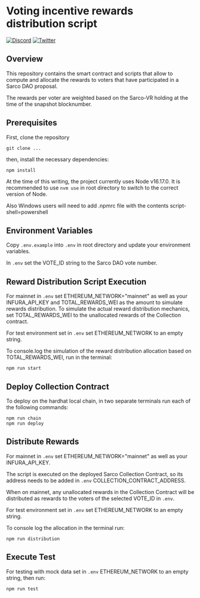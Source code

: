 # Voting incentive rewards distribution script

[![Discord](https://img.shields.io/discord/753398645507883099?color=768AD4&label=discord)](https://discord.com/channels/753398645507883099/)
[![Twitter](https://img.shields.io/twitter/follow/sarcophagusio?style=social)](https://twitter.com/sarcophagusio)

## Overview

This repository contains the smart contract and scripts that allow to compute and allocate the rewards to voters that have participated in a Sarco DAO proposal.

The rewards per voter are weighted based on the Sarco-VR holding at the time of the snapshot blocknumber.

## Prerequisites

First, clone the repository

```
git clone ...
```

then, install the necessary dependencies:

```
npm install
```

At the time of this writing, the project currently uses Node v16.17.0. It is recommended to use `nvm use` in root directory to switch to the correct version of Node.

Also Windows users will need to add .npmrc file with the contents script-shell=powershell

## Environment Variables

Copy `.env.example` into `.env` in root directory and update your environment variables.

In `.env` set the VOTE_ID string to the Sarco DAO vote number.

## Reward Distribution Script Execution

For mainnet in `.env` set ETHEREUM_NETWORK="mainnet" as well as your INFURA_API_KEY and TOTAL_REWARDS_WEI as the amount to simulate rewards distribution. To simulate the actual reward distribution mechanics, set TOTAL_REWARDS_WEI to the unallocated rewards of the Collection contract.

For test environment set in `.env` set ETHEREUM_NETWORK to an empty string.

To console.log the simulation of the reward distribution allocation based on TOTAL_REWARDS_WEI, run in the terminal:

```
npm run start
```

## Deploy Collection Contract

To deploy on the hardhat local chain, in two separate terminals run each of the following commands:

```
npm run chain
npm run deploy
```

## Distribute Rewards

For mainnet in `.env` set ETHEREUM_NETWORK="mainnet" as well as your INFURA_API_KEY.

The script is executed on the deployed Sarco Collection Contract, so its address needs to be added in `.env` COLLECTION_CONTRACT_ADDRESS.

When on mainnet, any unallocated rewards in the Collection Contract will be distributed as rewards to the voters of the selected VOTE_ID in `.env`.

For test environment set in `.env` set ETHEREUM_NETWORK to an empty string.

To console log the allocation in the terminal run:

```
npm run distribution
```

## Execute Test

For testing with mock data set in `.env` ETHEREUM_NETWORK to an empty string, then run:

```
npm run test
```
